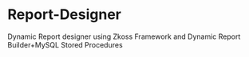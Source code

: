 # Report-Designer
Dynamic Report designer using Zkoss Framework and Dynamic Report Builder+MySQL Stored Procedures
